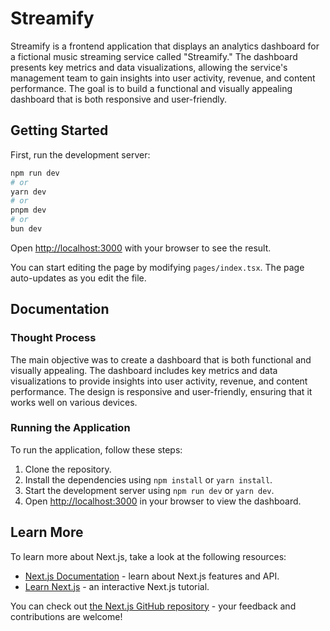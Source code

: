 # Streamify

Streamify is a frontend application that displays an analytics dashboard for a fictional music streaming service called "Streamify." The dashboard presents key metrics and data visualizations, allowing the service's management team to gain insights into user activity, revenue, and content performance. The goal is to build a functional and visually appealing dashboard that is both responsive and user-friendly.

## Getting Started

First, run the development server:

```bash
npm run dev
# or
yarn dev
# or
pnpm dev
# or
bun dev
```

Open [http://localhost:3000](http://localhost:3000) with your browser to see the result.

You can start editing the page by modifying `pages/index.tsx`. The page auto-updates as you edit the file.

## Documentation

### Thought Process

The main objective was to create a dashboard that is both functional and visually appealing. The dashboard includes key metrics and data visualizations to provide insights into user activity, revenue, and content performance. The design is responsive and user-friendly, ensuring that it works well on various devices.

### Running the Application

To run the application, follow these steps:

1. Clone the repository.
2. Install the dependencies using `npm install` or `yarn install`.
3. Start the development server using `npm run dev` or `yarn dev`.
4. Open [http://localhost:3000](http://localhost:3000) in your browser to view the dashboard.


## Learn More

To learn more about Next.js, take a look at the following resources:

- [Next.js Documentation](https://nextjs.org/docs) - learn about Next.js features and API.
- [Learn Next.js](https://nextjs.org/learn-pages-router) - an interactive Next.js tutorial.

You can check out [the Next.js GitHub repository](https://github.com/vercel/next.js) - your feedback and contributions are welcome!

